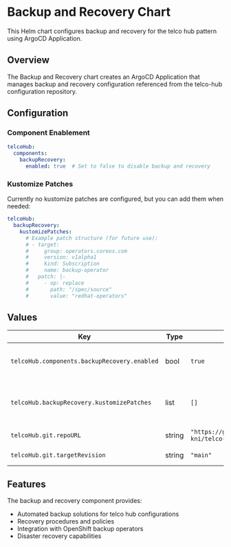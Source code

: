 # Backup and Recovery Chart

This Helm chart configures backup and recovery for the telco hub pattern using ArgoCD Application.

## Overview

The Backup and Recovery chart creates an ArgoCD Application that manages backup and recovery configuration referenced from the telco-hub configuration repository.

## Configuration

### Component Enablement
```yaml
telcoHub:
  components:
    backupRecovery:
      enabled: true  # Set to false to disable backup and recovery
```

### Kustomize Patches
Currently no kustomize patches are configured, but you can add them when needed:

```yaml
telcoHub:
  backupRecovery:
    kustomizePatches:
      # Example patch structure (for future use):
      # - target:
      #     group: operators.coreos.com
      #     version: v1alpha1
      #     kind: Subscription
      #     name: backup-operator
      #   patch: |-
      #     - op: replace
      #       path: "/spec/source"
      #       value: "redhat-operators"
```

## Values

| Key | Type | Default | Description |
|-----|------|---------|-------------|
| `telcoHub.components.backupRecovery.enabled` | bool | `true` | Enable/disable backup and recovery component |
| `telcoHub.backupRecovery.kustomizePatches` | list | `[]` | Kustomize patches for backup and recovery configuration |
| `telcoHub.git.repoURL` | string | `"https://github.com/openshift-kni/telco-reference.git"` | Git repository URL |
| `telcoHub.git.targetRevision` | string | `"main"` | Git target revision |

## Features

The backup and recovery component provides:
- Automated backup solutions for telco hub configurations
- Recovery procedures and policies
- Integration with OpenShift backup operators
- Disaster recovery capabilities 